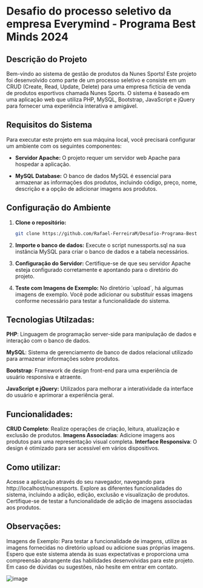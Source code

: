 # Desafio do processo seletivo da empresa Everymind - Programa Best Minds 2024 

## Descrição do Projeto

Bem-vindo ao sistema de gestão de produtos da Nunes Sports! Este projeto foi desenvolvido como parte de um processo seletivo e consiste em um CRUD (Create, Read, Update, Delete) para uma empresa fictícia de venda de produtos esportivos chamada Nunes Sports. O sistema é baseado em uma aplicação web que utiliza PHP, MySQL, Bootstrap, JavaScript e jQuery para fornecer uma experiência interativa e amigável.

## Requisitos do Sistema
Para executar este projeto em sua máquina local, você precisará configurar um ambiente com os seguintes componentes:

- **Servidor Apache:** O projeto requer um servidor web Apache para hospedar a aplicação.

- **MySQL Database:** O banco de dados MySQL é essencial para armazenar as informações dos produtos, incluindo código, preço, nome, descrição e a opção de adicionar imagens aos produtos.

## Configuração do Ambiente
1. **Clone o repositório:**
   ```bash
   git clone https://github.com/Rafael-FerreiraM/Desafio-Programa-Best-Minds-2024-.git

2. **Importe o banco de dados:**
   Execute o script nunessports.sql na sua instância MySQL para criar o banco de dados e a tabela necessários.

3. **Configuração do Servidor:**
   Certifique-se de que seu servidor Apache esteja configurado corretamente e apontando para o diretório do projeto.

4. **Teste com Imagens de Exemplo:**
   No diretório ´upload´, há algumas imagens de exemplo. Você pode adicionar ou substituir essas imagens conforme necessário para testar a funcionalidade do sistema.

## Tecnologias Utilzadas:
   **PHP**: Linguagem de programação server-side para manipulação de dados e interação com o banco de dados.
   
   **MySQL**: Sistema de gerenciamento de banco de dados relacional utilizado para armazenar informações sobre produtos.
   
   
   **Bootstrap**: Framework de design front-end para uma experiência de usuário responsiva e atraente.

   
   **JavaScript e jQuery:** Utilizados para melhorar a interatividade da interface do usuário e aprimorar a experiência geral.

## Funcionalidades:
   **CRUD Completo**: Realize operações de criação, leitura, atualização e exclusão de produtos.
   **Imagens Associadas**: Adicione imagens aos produtos para uma representação visual completa.
   **Interface Responsiva**: O design é otimizado para ser acessível em vários dispositivos.
   
## Como utilizar:
   Acesse a aplicação através do seu navegador, navegando para http://localhost/nunessports.
   Explore as diferentes funcionalidades do sistema, incluindo a adição, edição, exclusão e visualização de produtos.
   Certifique-se de testar a funcionalidade de adição de imagens associadas aos produtos.

## Observações:
   Imagens de Exemplo: Para testar a funcionalidade de imagens, utilize as imagens fornecidas no diretório upload ou adicione suas próprias imagens.
   Espero que este sistema atenda às suas expectativas e proporciona uma compreensão abrangente das habilidades desenvolvidas para este projeto. Em caso de dúvidas ou      sugestões, não hesite em entrar em contato.
   
   ![image](https://github.com/Rafael-FerreiraM/Desafio-Programa-Best-Minds-2024-/assets/101290871/0bab4cc6-411a-4151-8b4d-9d60fa339d90)





   

